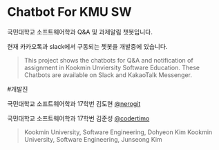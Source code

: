 # Chatbot For KMU SW
국민대학교 소프트웨어학과 Q&A 및 과제알림 챗봇입니다.

현재 카카오톡과 slack에서 구동되는 쳇봇을 개발중에 있습니다.

> This project shows the chatbots for Q&A and notification of assignment in Kookmin Unviersity Software Education.
> These Chatbots are available on Slack and KakaoTalk Messenger.

#개발진

국민대학교 소프트웨어학과 17학번 김도현 [@nerogit](http://github.com/nerogit)

국민대학교 소프트웨어학과 17학번 김준성 [@codertimo](http://github.com/codertimo)
 
> Kookmin University, Software Engineering, Dohyeon Kim
> Kookmin University, Software Engineering, Junseong Kim